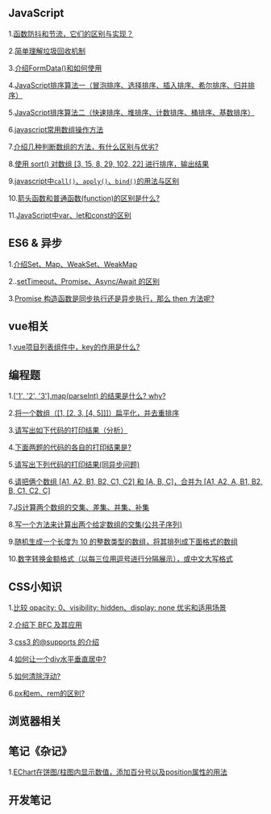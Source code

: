 ## JavaScript

1.[函数防抖和节流，它们的区别与实现？](https://github.com/madfour/blog/issues/4#issue-810849355)

2.[简单理解垃圾回收机制](https://github.com/madfour/blog/issues/7#issue-810858993)

3.[介绍FormData()和如何使用](https://github.com/madfour/blog/issues/9#issue-810863788)

4.[JavaScript排序算法一（冒泡排序、选择排序、插入排序、希尔排序、归并排序）](https://github.com/madfour/blog/issues/11#issue-810875391)

5.[JavaScript排序算法二（快速排序、堆排序、计数排序、桶排序、基数排序）](https://github.com/madfour/blog/issues/12#issue-810876778)

6.[javascript常用数组操作方法](https://github.com/madfour/blog/issues/16#issue-812541742)

7.[介绍几种判断数组的方法，有什么区别与优劣?](https://github.com/madfour/blog/issues/17#issue-813295657)

8.[使用 sort() 对数组 [3, 15, 8, 29, 102, 22] 进行排序，输出结果](https://github.com/madfour/blog/issues/19)

9.[javascript中`call()`、`apply()`、`bind()`的用法与区别](https://github.com/madfour/blog/issues/20)

10.[箭头函数和普通函数(function)的区别是什么?](https://github.com/madfour/blog/issues/21)

11.[JavaScript中var、let和const的区别](https://github.com/madfour/blog/issues/29)


## ES6 & 异步

1.[介绍Set、Map、WeakSet、WeakMap ](https://github.com/madfour/blog/issues/5#issue-810851439)

2..[setTimeout、Promise、Async/Await 的区别](https://github.com/madfour/blog/issues/25)

3.[Promise 构造函数是同步执行还是异步执行，那么 then 方法呢?](https://github.com/madfour/blog/issues/27)



## vue相关

1.[vue项目列表组件中，key的作用是什么?](https://github.com/madfour/blog/issues/8#issue-810860065)


## 编程题

1.[['1', '2', '3'].map(parseInt) 的结果是什么? why?](https://github.com/madfour/blog/issues/1#issue-810837931)

2.[将一个数组（[1, [2, 3, [4, 5]]]）扁平化，并去重排序](https://github.com/madfour/blog/issues/3#issue-810844143)

3.[请写出如下代码的打印结果（分析）](https://github.com/madfour/blog/issues/14)

4.[下面两题的代码的各自的打印结果是?](https://github.com/madfour/blog/issues/23)

5.[请写出下列代码的打印结果(同异步问题)](https://github.com/madfour/blog/issues/24)

6.[请把俩个数组 [A1, A2, B1, B2, C1, C2] 和 [A, B, C]，合并为 [A1, A2, A, B1, B2, B, C1, C2, C]](https://github.com/madfour/blog/issues/30)

7.[JS计算两个数组的交集、差集、并集、补集](https://github.com/madfour/blog/issues/31)

8.[写一个方法来计算出两个给定数组的交集(公共子序列)](https://github.com/madfour/blog/issues/32)

9.[随机生成一个长度为 10 的整数类型的数组，将其排列成下面格式的数组](https://github.com/madfour/blog/issues/33)

10.[数字转换金额格式（以每三位用逗号进行分隔展示），或中文大写格式](https://github.com/madfour/blog/issues/34)



## CSS小知识

1.[比较 opacity: 0、visibility: hidden、display: none 优劣和适用场景](https://github.com/madfour/blog/issues/6#issue-810857634)

2.[介绍下 BFC 及其应用](https://github.com/madfour/blog/issues/2#issue-810843238)

3.[css3 的@supports 的介绍](https://github.com/madfour/blog/issues/10#issue-810866210)

4.[如何让一个div水平垂直居中?](https://github.com/madfour/blog/issues/13#issue-811621492)

5.[如何清除浮动?](https://github.com/madfour/blog/issues/15#issue-811670313)

6.[px和em、rem的区别?](https://github.com/madfour/blog/issues/35)


## 浏览器相关



## 笔记《杂记》

1.[EChart在饼图/柱图内显示数值，添加百分号以及position属性的用法](https://github.com/madfour/blog/issues/18#issue-813560731)


## 开发笔记



